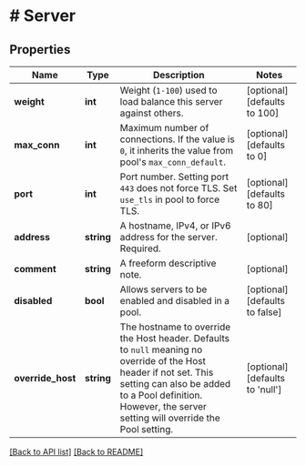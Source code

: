 # # Server

## Properties

Name | Type | Description | Notes
------------ | ------------- | ------------- | -------------
**weight** | **int** | Weight (`1-100`) used to load balance this server against others. | [optional]  [defaults to 100]
**max_conn** | **int** | Maximum number of connections. If the value is `0`, it inherits the value from pool&#39;s `max_conn_default`. | [optional]  [defaults to 0]
**port** | **int** | Port number. Setting port `443` does not force TLS. Set `use_tls` in pool to force TLS. | [optional]  [defaults to 80]
**address** | **string** | A hostname, IPv4, or IPv6 address for the server. Required. | [optional] 
**comment** | **string** | A freeform descriptive note. | [optional] 
**disabled** | **bool** | Allows servers to be enabled and disabled in a pool. | [optional]  [defaults to false]
**override_host** | **string** | The hostname to override the Host header. Defaults to `null` meaning no override of the Host header if not set. This setting can also be added to a Pool definition. However, the server setting will override the Pool setting. | [optional]  [defaults to 'null']


[[Back to API list]](../../README.md#endpoints) [[Back to README]](../../README.md)
